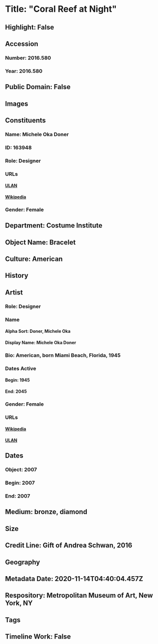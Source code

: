 # Title: "Coral Reef at Night"
## Highlight: False
## Accession
### Number: 2016.580
### Year: 2016.580
## Public Domain: False
## Images
## Constituents
### Name: Michele Oka Doner
### ID: 163948
### Role: Designer
### URLs
#### [ULAN](http://vocab.getty.edu/page/ulan/500065992)
#### [Wikipedia](https://www.wikidata.org/wiki/Q6836813)
### Gender: Female
## Department: Costume Institute
## Object Name: Bracelet
## Culture: American
## History
## Artist
### Role: Designer
### Name
#### Alpha Sort: Doner, Michele Oka
#### Display Name: Michele Oka Doner
### Bio: American, born Miami Beach, Florida, 1945
### Dates Active
#### Begin: 1945
#### End: 2045
### Gender: Female
### URLs
#### [Wikipedia](https://www.wikidata.org/wiki/Q6836813)
#### [ULAN](http://vocab.getty.edu/page/ulan/500065992)
## Dates
### Object: 2007
### Begin: 2007
### End: 2007
## Medium: bronze, diamond
## Size
## Credit Line: Gift of Andrea Schwan, 2016
## Geography
## Metadata Date: 2020-11-14T04:40:04.457Z
## Respository: Metropolitan Museum of Art, New York, NY
## Tags
## Timeline Work: False